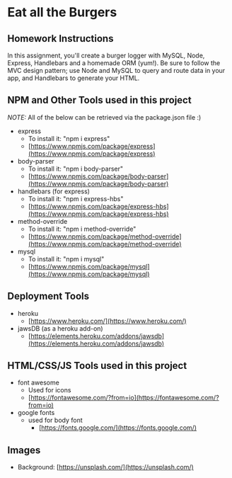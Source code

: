 # Eat all the Burgers

## Homework Instructions
In this assignment, you'll create a burger logger with MySQL, Node, Express, Handlebars and a homemade ORM (yum!). Be sure to follow the MVC design pattern; use Node and MySQL to query and route data in your app, and Handlebars to generate your HTML.

## NPM and Other Tools used in this project
*NOTE:* All of the below can be retrieved via the package.json file :)

- express
  - To install it: "npm i express"
  - [https://www.npmjs.com/package/express](https://www.npmjs.com/package/express)
- body-parser
  - To install it: "npm i body-parser"
  - [https://www.npmjs.com/package/body-parser](https://www.npmjs.com/package/body-parser)
- handlebars (for express)
  - To install it: "npm i express-hbs"
  - [https://www.npmjs.com/package/express-hbs](https://www.npmjs.com/package/express-hbs)
- method-override
  - To install it: "npm i method-override"
  - [https://www.npmjs.com/package/method-override](https://www.npmjs.com/package/method-override)
- mysql
  - To install it: "npm i mysql"
  - [https://www.npmjs.com/package/mysql](https://www.npmjs.com/package/mysql)

## Deployment Tools

- heroku
  - [https://www.heroku.com/](https://www.heroku.com/)
- jawsDB (as a heroku add-on)
  - [https://elements.heroku.com/addons/jawsdb](https://elements.heroku.com/addons/jawsdb)

## HTML/CSS/JS Tools used in this project
- font awesome
  - Used for icons
  - [https://fontawesome.com/?from=io](https://fontawesome.com/?from=io)
- google fonts
  - used for body font
    - [https://fonts.google.com/](https://fonts.google.com/)

## Images
  - Background: [https://unsplash.com/](https://unsplash.com/)
